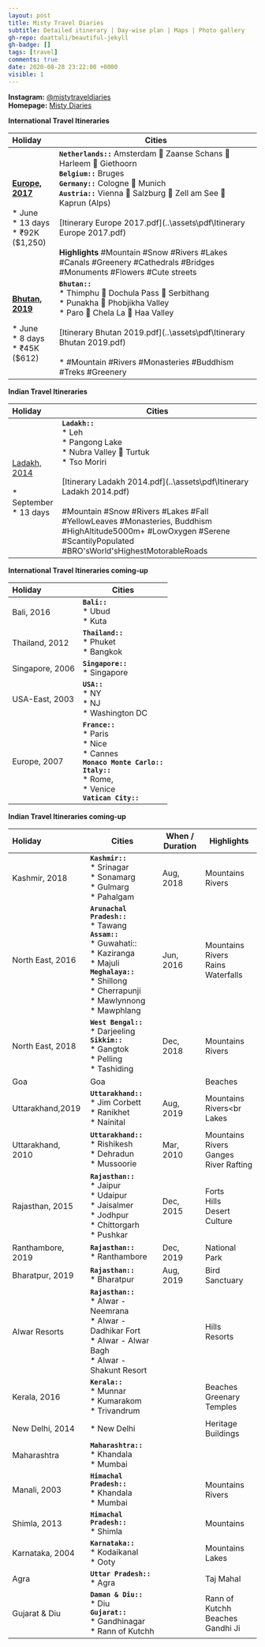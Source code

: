 ```yaml
---
layout: post
title: Misty Travel Diaries
subtitle: Detailed itinerary | Day-wise plan | Maps | Photo gallery
gh-repo: daattali/beautiful-jekyll
gh-badge: []
tags: [travel]
comments: true
date: 2020-08-28 23:22:00 +0000
visible: 1
---
```


**Instagram:** [@mistytraveldiaries](https://www.instagram.com/mistytraveldiaries/)                
**Homepage:** [Misty Diaries](https://tarunpreetkaur.com/)                



**International Travel Itineraries**

| Holiday | Cities |
| :------ | ------- |
| [**Europe, 2017**](https://tarunpreetkaur.com/Misty-Travel-Diaries-Europe2017.html)<br /><br />* June<br />* 13 days<br />* ₹92K<br />($1,250) | **`Netherlands::`** Amsterdam  Zaanse Schans  Harleem  Giethoorn<br />**`Belgium::`** Bruges<br />**`Germany::`** Cologne  Munich<br />**`Austria::`** Vienna  Salzburg  Zell am See  Kaprun (Alps)<br /> <br />[Itinerary Europe 2017.pdf](..\assets\pdf\Itinerary Europe 2017.pdf)<br /><br />**Highlights** #Mountain #Snow #Rivers #Lakes #Canals #Greenery #Cathedrals #Bridges #Monuments #Flowers #Cute streets |
| [**Bhutan, 2019**](https://tarunpreetkaur.com/Misty-Travel-Diaries-Bhutan2019.html)<br /><br />* June<br />* 8 days<br />* ₹45K<br />($612) | **`Bhutan::`**<br />* Thimphu  Dochula Pass  Serbithang<br />* Punakha  Phobjikha Valley<br />* Paro  Chela La  Haa Valley<br /><br />[Itinerary Bhutan 2019.pdf](..\assets\pdf\Itinerary Bhutan 2019.pdf)<br /><br />* #Mountain #Rivers #Monasteries #Buddhism #Treks #Greenery |

**Indian Travel Itineraries**

| Holiday                                                      | Cities                                                       |
| :----------------------------------------------------------- | ------------------------------------------------------------ |
| [Ladakh, 2014](https://tarunpreetkaur.com/Misty-Travel-Diaries-Ladakh2014.html)<br /><br />* September<br />* 13 days | **`Ladakh::`**<br />* Leh<br />* Pangong Lake <br />* Nubra Valley  Turtuk<br />* Tso Moriri<br /><br />[Itinerary Ladakh 2014.pdf](..\assets\pdf\Itinerary Ladakh 2014.pdf)<br /><br />#Mountain #Snow #Rivers #Lakes #Fall #YellowLeaves #Monasteries, Buddhism #HighAltitude5000m+ #LowOxygen #Serene #ScantilyPopulated #BRO'sWorld'sHighestMotorableRoads |

**International Travel Itineraries  coming-up**

| Holiday         | Cities                                                       |
| :-------------- | ------------------------------------------------------------ |
| Bali, 2016      | **`Bali::`**<br />* Ubud<br />* Kuta<br />                   |
| Thailand, 2012  | **`Thailand::`**<br />* Phuket<br />* Bangkok<br />          |
| Singapore, 2006 | **`Singapore::`**<br />* Singapore<br />                     |
| USA-East, 2003  | **`USA::`**<br />* NY<br />* NJ<br />* Washington DC         |
| Europe, 2007    | **`France::`**<br />* Paris<br />* Nice<br />* Cannes<br />**`Monaco Monte Carlo::`**<br />**`Italy::`**<br />* Rome,<br />* Venice<br />**`Vatican City::`** |

**Indian Travel Itineraries coming-up**

| Holiday           | Cities                                                       | When / <br />Duration | Highlights                                           |
| :---------------- | ------------------------------------------------------------ | --------------------- | ---------------------------------------------------- |
| Kashmir, 2018     | **`Kashmir::`**<br />* Srinagar<br />* Sonamarg<br />* Gulmarg<br />* Pahalgam<br /> | Aug, 2018             | Mountains<br />Rivers                                |
| North East, 2016  | **`Arunachal Pradesh::`**<br />* Tawang<br />**`Assam::`**<br />* Guwahati::<br />* Kaziranga<br />* Majuli<br />**`Meghalaya::`**<br />* Shillong<br />* Cherrapunji<br />* Mawlynnong<br />* Mawphlang | Jun, 2016             | Mountains<br />Rivers<br />Rains<br />Waterfalls     |
| North East, 2018  | **`West Bengal::`**<br />* Darjeeling<br />**`Sikkim::`**<br />* Gangtok<br />* Pelling<br />* Tashiding | Dec, 2018             | Mountains<br />Rivers                                |
| Goa               | Goa                                                          |                       | Beaches                                              |
| Uttarakhand,2019  | **`Uttarakhand::`**<br />* Jim Corbett<br />* Ranikhet<br />* Nainital | Aug, 2019             | Mountains<br />Rivers<br<br />Lakes                  |
| Uttarakhand, 2010 | **`Uttarakhand::`**<br />* Rishikesh<br />* Dehradun<br />* Mussoorie | Mar, 2010             | Mountains<br />Rivers<br />Ganges<br />River Rafting |
| Rajasthan, 2015   | **`Rajasthan::`**<br />* Jaipur<br />* Udaipur<br />* Jaisalmer<br />* Jodhpur<br />* Chittorgarh<br />* Pushkar | Dec, 2015             | Forts<br />Hills<br />Desert<br />Culture            |
| Ranthambore, 2019 | **`Rajasthan::`**<br />* Ranthambore                         | Dec, 2019             | National Park                                        |
| Bharatpur, 2019   | **`Rajasthan::`**<br />* Bharatpur                           | Aug, 2019             | Bird Sanctuary                                       |
| Alwar Resorts     | **`Rajasthan::`**<br />* Alwar - Neemrana<br />* Alwar - Dadhikar Fort<br />* Alwar - Alwar Bagh<br />* Alwar - Shakunt Resort |                       | Hills<br />Resorts                                   |
| Kerala, 2016      | **`Kerala::`**<br />* Munnar<br />* Kumarakom<br />* Trivandrum |                       | Beaches<br />Greenary<br />Temples                   |
| New Delhi, 2014   | * New Delhi                                                  |                       | Heritage Buildings                                   |
| Maharashtra       | **`Maharashtra::`**<br />* Khandala <br />* Mumbai           |                       |                                                      |
| Manali, 2003      | **`Himachal Pradesh::`**<br />* Khandala <br />* Mumbai      |                       | Mountains<br />Rivers                                |
| Shimla, 2013      | **`Himachal Pradesh::`**<br />* Shimla                       |                       | Mountains                                            |
| Karnataka, 2004   | **`Karnataka::`**<br />* Kodaikanal<br />* Ooty              |                       | Mountains<br />Lakes                                 |
| Agra              | **`Uttar Pradesh::`**<br />* Agra                            |                       | Taj Mahal                                            |
| Gujarat & Diu     | **`Daman & Diu::`**<br />* Diu<br />**`Gujarat::`**<br />* Gandhinagar<br />* Rann of Kutchh |                       | Rann of Kutchh<br />Beaches<br />Gandhi Ji           |


